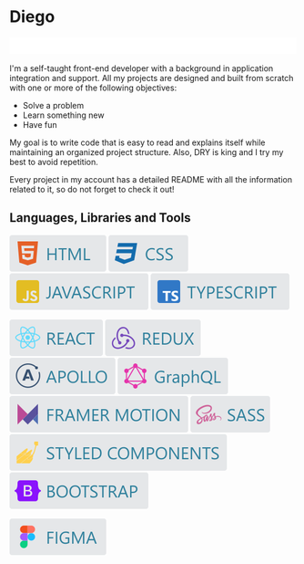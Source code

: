 # Diego

![Front-end Developer](/img/front-end_developer.svg)

I'm a self-taught front-end developer with a background in application integration and support. All
my projects are designed and built from scratch with one or more of the following objectives:

- Solve a problem
- Learn something new
- Have fun

My goal is to write code that is easy to read and explains itself while maintaining an organized
project structure. Also, DRY is king and I try my best to avoid repetition.

Every project in my account has a detailed README with all the information related to it, so do not
forget to check it out!

## Languages, Libraries and Tools

<p align="left">
  <a href="#"><img src="/img/skills/html.svg" alt="HTML" /></a>
  <a href="#"><img src="/img/skills/css.svg" alt="CSS" /></a>
  <a href="#"><img src="/img/skills/js.svg" alt="JAVASCRIPT" /></a>
  <a href="#"><img src="/img/skills/ts.svg" alt="TYPESCRIPT" /></a>
</p>

<p align="left">
  <a href="#"><img src="/img/skills/react.svg" alt="REACT" /></a>
  <a href="#"><img src="/img/skills/redux.svg" alt="REDUX" /></a>
  <a href="#"><img src="/img/skills/apollo.svg" alt="APOLLO" /></a>
  <a href="#"><img src="/img/skills/graphql.svg" alt="GRAPHQL" /></a>
  <a href="#"><img src="/img/skills/framer-motion.svg" alt="FRAMER MOTION" /></a>
  <a href="#"><img src="/img/skills/sass.svg" alt="SASS" /></a>
  <a href="#"><img src="/img/skills/styled.svg" alt="STYLED-COMPONENTS" /></a>
  <a href="#"><img src="/img/skills/bootstrap.svg" alt="BOOTSTRAP" /></a>
</p>

<p align="left">
  <a href="#"><img src="/img/skills/figma.svg" alt="FIGMA" /></a>
</p>
